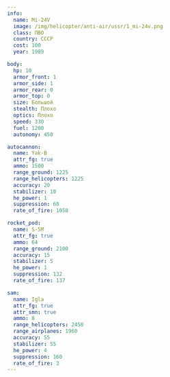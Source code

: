 ```yaml
---
info:
  name: Mi-24V
  image: /img/helicopter/anti-air/ussr/1_mi-24v.png
  class: ПВО
  country: СССР
  cost: 100
  year: 1989

body:
  hp: 10
  armor_front: 1
  armor_side: 1
  armor_rear: 0
  armor_top: 0
  size: Большой
  stealth: Плохо
  optics: Плохо
  speed: 330
  fuel: 1200
  autonomy: 450

autocannon:
  name: Yak-B
  attr_fg: true
  ammo: 1500
  range_ground: 1225
  range_helicopters: 1225
  accuracy: 20
  stabilizer: 10
  he_power: 1
  suppression: 60
  rate_of_fire: 1058

rocket_pod:
  name: S-5M
  attr_fg: true
  ammo: 64
  range_ground: 2100
  accuracy: 15
  stabilizer: 5
  he_power: 1
  suppression: 132
  rate_of_fire: 137

sam:
  name: Igla
  attr_fg: true
  attr_smn: true
  ammo: 8
  range_helicopters: 2450
  range_airplanes: 1960
  accuracy: 55
  stabilizer: 55
  he_power: 4
  suppression: 160
  rate_of_fire: 3
---
```

